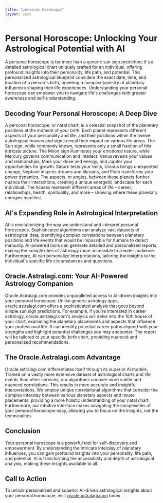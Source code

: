 ```yaml
---
title: "personal horoscope"
layout: post
---
```


# Personal Horoscope: Unlocking Your Astrological Potential with AI

A personal horoscope is far more than a generic sun sign prediction; it's a detailed astrological chart uniquely crafted for an individual, offering profound insights into their personality, life path, and potential.  This personalized astrological blueprint considers the exact date, time, and location of a person's birth, unveiling a complex tapestry of planetary influences shaping their life experiences.  Understanding your personal horoscope can empower you to navigate life's challenges with greater awareness and self-understanding.

## Decoding Your Personal Horoscope: A Deep Dive

A personal horoscope, or natal chart, is a celestial snapshot of the planetary positions at the moment of your birth.  Each planet represents different aspects of your personality and life, and their positions within the twelve astrological houses and signs reveal their impact on various life areas.  The Sun sign, while commonly known, represents only a small fraction of this intricate picture. The Moon sign illuminates your emotional nature, while Mercury governs communication and intellect. Venus reveals your values and relationships, Mars your drive and energy, and Jupiter your opportunities for growth.  Saturn tests your limits, Uranus brings unexpected change, Neptune inspires dreams and illusions, and Pluto transforms your power dynamics. The aspects, or angles, between these planets further nuance their interactions, creating a unique energetic landscape for each individual.  The houses represent different areas of life – career, relationships, health, spirituality, and more – showing where these planetary energies manifest.

## AI's Expanding Role in Astrological Interpretation

AI is revolutionizing the way we understand and interpret personal horoscopes.  Sophisticated algorithms can analyze vast datasets of astrological data, identifying complex correlations between planetary positions and life events that would be impossible for humans to detect manually.  AI-powered tools can generate detailed and personalized reports, making the complexities of astrology more accessible to a wider audience.  Furthermore, AI can personalize interpretations, tailoring the insights to the individual's specific life circumstances and questions.

## Oracle.Astralagi.com: Your AI-Powered Astrology Companion

Oracle.Astralagi.com provides unparalleled access to AI-driven insights into your personal horoscope.  Unlike generic astrology apps, oracle.astralagi.com offers a sophisticated analysis that goes beyond simple sun sign predictions.  For example, if you're interested in career astrology, oracle.astralagi.com's analysis will delve into the 10th house of your chart, examining the planetary placements and aspects that influence your professional life. It can identify potential career paths aligned with your strengths and highlight potential challenges you may encounter.  The report will be tailored to your specific birth chart, providing nuanced and personalized recommendations.

## The Oracle.Astralagi.com Advantage

Oracle.astralagi.com differentiates itself through its superior AI models.  Trained on a vastly more extensive dataset of astrological charts and life events than other services, our algorithms uncover more subtle and nuanced correlations. This results in more accurate and insightful interpretations. We employ unique correlational algorithms that consider the complex interplay between various planetary aspects and house placements, providing a more holistic understanding of your natal chart.  Furthermore, our intuitive interface makes navigating the complexities of your personal horoscope easy, allowing you to focus on the insights, not the technicalities.


## Conclusion

Your personal horoscope is a powerful tool for self-discovery and empowerment. By understanding the intricate interplay of planetary influences, you can gain profound insights into your personality, life path, and potential.  AI is transforming the accessibility and depth of astrological analysis, making these insights available to all.

## Call to Action

To unlock personalized and superior AI-driven astrological insights about your personal horoscope, visit [oracle.astralagi.com](https://oracle.astralagi.com) today.